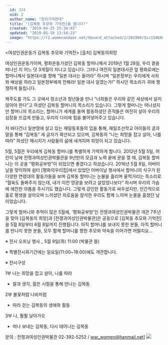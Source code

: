 ```yaml
---
  id: 324
  uid: 2
  author_name: "정의기억연대"
  title: "[김복동 추모와 기억전]을 엽니다!"
  created: "2019-04-25 15:34:03"
  updated: "2019-05-10 13:54:23"
  image: "https://r2.womenandwar.net/kboard_attached/1/201904/5cc15469d66c18603861.jpg"
---
```

<여성인권운동가 김복동 추모와 기억전> 
\[출처\] 김복동의희망

여성인권운동가이며, 평화운동가셨던 김복동 할머니께서 2019년 1월 28일, 우리 곁을 떠나신 지 어느 덧 3개월이 지나고 있습니다. 그러나 여전히 일본대사관 앞 평화로에는 할머니께서 일본대사를 향해 “일본 대사는 들어라” 하시며 “일본정부는 우리에게 사죄와 배상을 하라고 일본정부에게 전해라! 일본 대사 알겠는가!” 하시던 목소리가 귀에 쟁쟁하게 들립니다. 

제주도를 가도 그 곳에서 청소년과 청년들을 만나 “너희들은 우리와 같은 세상에서 살지 않아야 한다”고 하셨던 김복동 할머니의 목소리가 있습니다. 
그렇게 할머니는 떠나셨지만 할머니의 목소리는, 할머니가 세계를 돌며 활동하셨던 흔적들은 여전히 살아 우리의 심장을 뜨겁게 만들고, 우리의 다리에 힘을 불어넣어주고 있습니다. 
 
저 바다건너 일본땅에 살고 있는 재일동포들의 입을 통해, 재일조선학교 아이들의 글과 말을 통해 “김복동” 세 글자가 확산되고 있으며, 김복동의 “나는 희망을 잡고 살아, 나를 따라” 하셨던 메시지가 사람들의 삶에 새겨지며 희망이 되고 있습니다. 

5월, 5월은 우리에게 김복동 할머니를 특별하게 기억하게 합니다. 2012년 5월 5일, 어린이 날에 전쟁과여성인권박물관을 9년만의 모금과 노력 끝에 문을 열 때, 김복동 할머니는 이 곳을 “평화공부방”이 되었으면 좋겠다고 하셨습니다. 2016년 5월 8일, 어버이날을 맞이하여 쉼터 \[평화의우리집\]에서 있었던 어버이날 행사에서 할머니의 식구가 된 다양한 연령대의 활동가들을 보며 김복동 할머니는 눈물을 흘리며 울먹거리는 목소리로 “혈육도 돌봐주지 않는데, 내가 이런 영광을 보려고 살았었나보다” 하시며 우리의 가슴에 애잔한 아픔을 주시기도 했습니다. 그렇게 강인한 활동가로 싸우셨지만, 인간적으로 홀로 평생을 살아오며 느끼셨던 외로움을 참석한 우리도 함께 느끼며 눈물을 훔쳤던 날이었습니다. 

그렇게 할머니와 추억이 많은 5월에, '평화공부방'인 전쟁과여성인권박물관 개관 7주년을 맞아 \[김복동의 희망\]과 \[전쟁과여성인권박물관\]은 공동으로 \[김복동 추모와 기억전\]을 5월 8일부터 6월 8일까지 진행됩니다. 아직 할머니를 보내지 못한 분들, 아직 할머니를 만나지 못한 분들, 모두 함께 할머니를 향한 추모와 약속을 이어가면 어떨지요...

※ 전시 오프닝 행사 _ 5월 9일(목) 11:00 (박물관 뜰)

※ 특별전시회기간에는 일요일(11:00~18:00)에도 개관합니다.

​※ 전시구성 

1부 나는 희망을 잡고 살아, 나를 따라 

- 말과 생각, 젊은 시절을 통해 만나는 김복동 

2부 불꽃처럼 나비처럼 

- 따라 걷는 김복동의 생애와 활동 

3부 나, 훨훨 날아가오 

- 떠나 보내는 김복동, 다시 태어나는 김복동


문의 : 전쟁과여성인권박물관 02-392-5252 / war_women@hanmail.net\] ![](https://r2.womenandwar.net/kboard_attached/1/201904/5cc15469d66c18603861.jpg)